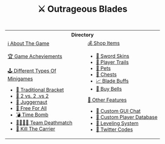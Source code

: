 <h1 align="center">⚔ Outrageous Blades</h1><br>
<table align="center">
	<tr>
		<th colspan="2">
			Directory
		</th>
	</tr>
	<tr>
		<td>
			<a href="">ℹ About The Game</a><br><br>
      <a href="">🏆 Game Acheviements</a><br><br>
			<a href="">🕹 Different Types Of Minigames</a>
			<ul>
				<li><a href="">👑 Traditional Bracket</a></li>
        <li><a href="">👫 2 vs. 2 .vs 2</a></li>
        <li><a href="">💪 Juggernaut</a></li>
        <li><a href="">🧍‍ Free For All</a></li>
        <li><a href="">💣 Time Bomb</a></li>
        <li><a href="">👨‍👩‍👧‍👦 Team Deathmatch</a></li>
        <li><a href="">🎯 Kill The Carrier</a></li>
			</ul>
    </td>
    <td>
      <a href="">💰 Shop Items</a>
			<ul>
				<li><a href="">🎨 Sword Skins</a></li>
        <li><a href="">🐾 Player Trails</a></li>
        <li><a href="">🐶 Pets</a></li>
        <li><a href="">🎁 Chests</a></li>
        <li><a href="">📈 Blade Buffs</a></li>
        <li><a href="">🔔 Buy Bells</a></li>
			</ul>
      <a href="">🔣 Other Features</a>
			<ul>
				<li><a href="">💬 Custom GUI Chat</a></li>
        <li><a href="">💽 Custom Player Database</a></li>
        <li><a href="">🏅 Leveling System</a></li>
        <li><a href="">🎫 Twitter Codes</a></li>
			</ul>
		</td>
  	</tr>
</table><br>
<br><br>
